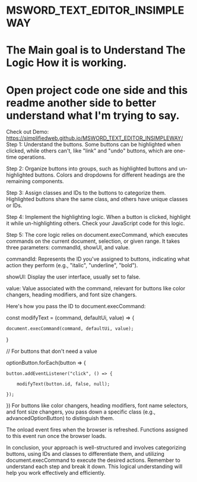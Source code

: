 # MSWORD_TEXT_EDITOR_INSIMPLEWAY 
# The Main goal is to Understand The Logic How it is working.
# Open project code one side and this readme another side to better understand what I'm trying to say.
Check out Demo: https://simplifiedweb.github.io/MSWORD_TEXT_EDITOR_INSIMPLEWAY/
Step 1: Understand the buttons. Some buttons can be highlighted when clicked, while others can't, like "link" and "undo" buttons, which are one-time operations.

Step 2: Organize buttons into groups, such as highlighted buttons and un-highlighted buttons. Colors and dropdowns for different headings are the remaining components.

Step 3: Assign classes and IDs to the buttons to categorize them. Highlighted buttons share the same class, and others have unique classes or IDs.

Step 4: Implement the highlighting logic. When a button is clicked, highlight it while un-highlighting others. Check your JavaScript code for this logic.

Step 5: The core logic relies on document.execCommand, which executes commands on the current document, selection, or given range. It takes three parameters: commandId, showUI, and value.

commandId: Represents the ID you've assigned to buttons, indicating what action they perform (e.g., "italic", "underline", "bold").

showUI: Display the user interface, usually set to false.

value: Value associated with the command, relevant for buttons like color changers, heading modifiers, and font size changers.

Here's how you pass the ID to document.execCommand:

const modifyText = (command, defaultUi, value) => {

    document.execCommand(command, defaultUi, value);
    
}

// For buttons that don't need a value

optionButton.forEach(button => {

    button.addEventListener("click", () => {
    
        modifyText(button.id, false, null);
	
    });
})
For buttons like color changers, heading modifiers, font name selectors, and font size changers, you pass down a specific class (e.g., advancedOptionButton) to distinguish them.

The onload event fires when the browser is refreshed. Functions assigned to this event run once the browser loads.

In conclusion, your approach is well-structured and involves categorizing buttons, using IDs and classes to differentiate them, and utilizing document.execCommand to execute the desired actions. Remember to understand each step and break it down. This logical understanding will help you work effectively and efficiently.


